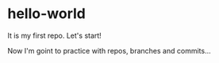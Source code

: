 # hello-world
It is my first repo. Let's start!

Now I'm goint to practice with repos, branches and commits...
